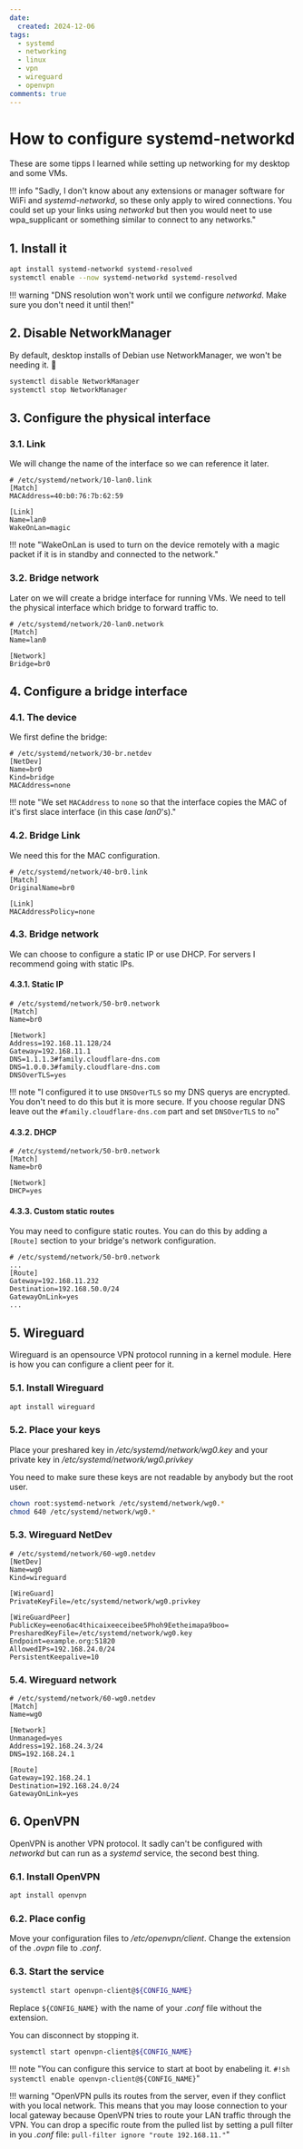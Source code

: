 ```yaml
---
date:
  created: 2024-12-06
tags:
  - systemd
  - networking
  - linux
  - vpn
  - wireguard
  - openvpn
comments: true
---
```


# How to configure systemd-networkd

These are some tipps I learned while setting up networking for my desktop and some VMs.

<!-- more -->

!!! info "Sadly, I don't know about any extensions or manager software for WiFi and *systemd-networkd*, so these only apply to wired connections. You could set up your links using *networkd* but then you would neet to use wpa_supplicant or something similar to connect to any networks."

## 1. Install it
``` sh
apt install systemd-networkd systemd-resolved
systemctl enable --now systemd-networkd systemd-resolved
```
!!! warning "DNS resolution won't work until we configure *networkd*. Make sure you don't need it until then!"

## 2. Disable NetworkManager
By default, desktop installs of Debian use NetworkManager, we won't be needing it. 🫡

``` sh
systemctl disable NetworkManager
systemctl stop NetworkManager
```

## 3. Configure the physical interface

### 3.1. Link
We will change the name of the interface so we can reference it later.

``` systemd
# /etc/systemd/network/10-lan0.link
[Match]
MACAddress=40:b0:76:7b:62:59

[Link]
Name=lan0
WakeOnLan=magic
```

!!! note "WakeOnLan is used to turn on the device remotely with a magic packet if it is in standby and connected to the network."

### 3.2. Bridge network
Later on we will create a bridge interface for running VMs. We need to tell the physical interface which bridge to forward traffic to.

``` systemd
# /etc/systemd/network/20-lan0.network
[Match]
Name=lan0

[Network]
Bridge=br0
```

## 4. Configure a bridge interface

### 4.1. The device
We first define the bridge:

``` systemd
# /etc/systemd/network/30-br.netdev
[NetDev]
Name=br0
Kind=bridge
MACAddress=none
```

!!! note "We set `MACAddress` to `none` so that the interface copies the MAC of it's first slace interface (in this case *lan0*'s)."

### 4.2. Bridge Link
We need this for the MAC configuration.

``` systemd
# /etc/systemd/network/40-br0.link
[Match]
OriginalName=br0

[Link]
MACAddressPolicy=none
```

### 4.3. Bridge network
We can choose to configure a static IP or use DHCP.
For servers I recommend going with static IPs.

#### 4.3.1. Static IP

``` systemd
# /etc/systemd/network/50-br0.network
[Match]
Name=br0

[Network]
Address=192.168.11.128/24
Gateway=192.168.11.1
DNS=1.1.1.3#family.cloudflare-dns.com
DNS=1.0.0.3#family.cloudflare-dns.com
DNSOverTLS=yes
```

!!! note "I configured it to use `DNSOverTLS` so my DNS querys are encrypted. You don't need to do this but it is more secure. If you choose regular DNS leave out the `#family.cloudflare-dns.com` part and set `DNSOverTLS` to `no`"

#### 4.3.2. DHCP
``` systemd
# /etc/systemd/network/50-br0.network
[Match]
Name=br0

[Network]
DHCP=yes
```

#### 4.3.3. Custom static routes
You may need to configure static routes. You can do this by adding a `[Route]` section to your bridge's network configuration.
``` systemd
# /etc/systemd/network/50-br0.network
...
[Route]
Gateway=192.168.11.232
Destination=192.168.50.0/24
GatewayOnLink=yes
...
```

## 5. Wireguard
Wireguard is an opensource VPN protocol running in a kernel module. Here is how you can configure a client peer for it.

### 5.1. Install Wireguard
``` sh
apt install wireguard
```

### 5.2. Place your keys
Place your preshared key in */etc/systemd/network/wg0.key* and your private key in */etc/systemd/network/wg0.privkey*

You need to make sure these keys are not readable by anybody but the root user.
``` sh
chown root:systemd-network /etc/systemd/network/wg0.*
chmod 640 /etc/systemd/network/wg0.*
```

### 5.3. Wireguard NetDev
``` systemd
# /etc/systemd/network/60-wg0.netdev
[NetDev]
Name=wg0
Kind=wireguard

[WireGuard]
PrivateKeyFile=/etc/systemd/network/wg0.privkey

[WireGuardPeer]
PublicKey=eeno6ac4thicaixeeceibee5Phoh9Eetheimapa9boo=
PresharedKeyFile=/etc/systemd/network/wg0.key
Endpoint=example.org:51820
AllowedIPs=192.168.24.0/24
PersistentKeepalive=10
```

### 5.4. Wireguard network
``` systemd
# /etc/systemd/network/60-wg0.netdev
[Match]
Name=wg0

[Network]
Unmanaged=yes
Address=192.168.24.3/24
DNS=192.168.24.1

[Route]
Gateway=192.168.24.1
Destination=192.168.24.0/24
GatewayOnLink=yes
```

## 6. OpenVPN
OpenVPN is another VPN protocol. It sadly can't be configured with *networkd* but can run as a *systemd* service, the second best thing.

### 6.1. Install OpenVPN
``` sh
apt install openvpn
```

### 6.2. Place config
Move your configuration files to */etc/openvpn/client*. Change the extension of the *.ovpn* file to *.conf*.

### 6.3. Start the service
``` sh
systemctl start openvpn-client@${CONFIG_NAME}
```
Replace `${CONFIG_NAME}` with the name of your *.conf* file without the extension.

You can disconnect by stopping it.
``` sh
systemctl start openvpn-client@${CONFIG_NAME}
```

!!! note "You can configure this service to start at boot by enabeling it. `#!sh systemctl enable openvpn-client@${CONFIG_NAME}`"

!!! warning "OpenVPN pulls its routes from the server, even if they conflict with you local network. This means that you may loose connection to your local gateway because OpenVPN tries to route your LAN traffic through the VPN. You can drop a specific route from the pulled list by setting a pull filter in you *.conf* file: `pull-filter ignore "route 192.168.11."`"